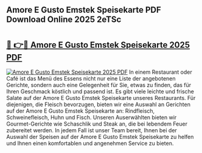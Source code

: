 ## Amore E Gusto Emstek Speisekarte PDF Download Online 2025 2eTSc

# <h2><a href="http://gcccl2u.nevu.top/?p=Amore+E+Gusto+Emstek+Speisekarte">🔗 👉🔴 Amore E Gusto Emstek Speisekarte 2025 PDF</a></h2>

[![Amore E Gusto Emstek Speisekarte 2025 PDF](https://i.imgur.com/dBaPXMq.png)](http://gcccl2u.nevu.top/?p=Amore+E+Gusto+Emstek+Speisekarte)
In einem Restaurant oder Café ist das Menü des Essens nicht nur eine Liste der angebotenen Gerichte, sondern auch eine Gelegenheit für Sie, etwas zu finden, das für Ihren Geschmack köstlich und passend ist. Es gibt viele leichte und frische Salate auf der Amore E Gusto Emstek Speisekarte unseres Restaurants. Für diejenigen, die Fleisch bevorzugen, bieten wir eine Auswahl an Gerichten auf der Amore E Gusto Emstek Speisekarte an: Rindfleisch, Schweinefleisch, Huhn und Fisch. Unseren Auserwählten bieten wir Gourmet-Gerichte wie Schaschlik und Steak an, die bei lebendem Feuer zubereitet werden. In jedem Fall ist unser Team bereit, Ihnen bei der Auswahl der Speisen auf der Amore E Gusto Emstek Speisekarte zu helfen und Ihnen einen komfortablen und angenehmen Service zu bieten.

